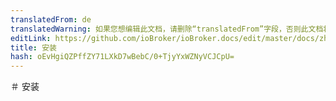 ```yaml
---
translatedFrom: de
translatedWarning: 如果您想编辑此文档，请删除“translatedFrom”字段，否则此文档将再次自动翻译
editLink: https://github.com/ioBroker/ioBroker.docs/edit/master/docs/zh-cn/faq/_020_installation/README.md
title: 安装
hash: oEvHgiQZPffZY71LXkD7wBebC/0+TjyYxWZNyVCJCpU=
---
```

＃ 安装